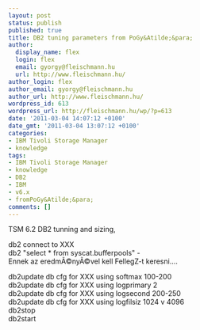 ```yaml
---
layout: post
status: publish
published: true
title: DB2 tuning parameters from PoGy&Atilde;&para;
author:
  display_name: flex
  login: flex
  email: gyorgy@fleischmann.hu
  url: http://www.fleischmann.hu/
author_login: flex
author_email: gyorgy@fleischmann.hu
author_url: http://www.fleischmann.hu/
wordpress_id: 613
wordpress_url: http://fleischmann.hu/wp/?p=613
date: '2011-03-04 14:07:12 +0100'
date_gmt: '2011-03-04 13:07:12 +0100'
categories:
- IBM Tivoli Storage Manager
- knowledge
tags:
- IBM Tivoli Storage Manager
- knowledge
- DB2
- IBM
- v6.x
- fromPoGy&Atilde;&para;
comments: []
---
```

<p>TSM 6.2 DB2 tunning and sizing,</p>
<p>db2 connect to XXX<br />
db2 "select * from syscat.bufferpools" -<br />
Ennek az eredm&Atilde;&copy;ny&Atilde;&copy;vel kell FellegZ-t keresni....</p>
<p>db2update db cfg for XXX using softmax 100-200<br />
db2update db cfg for XXX using logprimary 2<br />
db2update db cfg for XXX using logsecond 200-250<br />
db2update db cfg for XXX using logfilsiz 1024 v 4096<br />
db2stop<br />
db2start</p>
